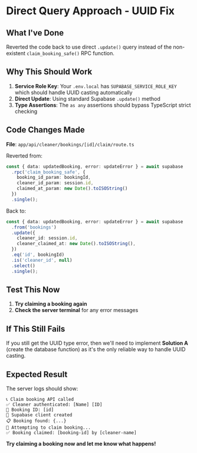 # Direct Query Approach - UUID Fix

## What I've Done

Reverted the code back to use direct `.update()` query instead of the non-existent `claim_booking_safe()` RPC function.

## Why This Should Work

1. **Service Role Key**: Your `.env.local` has `SUPABASE_SERVICE_ROLE_KEY` which should handle UUID casting automatically
2. **Direct Update**: Using standard Supabase `.update()` method
3. **Type Assertions**: The `as any` assertions should bypass TypeScript strict checking

## Code Changes Made

**File**: `app/api/cleaner/bookings/[id]/claim/route.ts`

Reverted from:
```typescript
const { data: updatedBooking, error: updateError } = await supabase
  .rpc('claim_booking_safe', {
    booking_id_param: bookingId,
    cleaner_id_param: session.id,
    claimed_at_param: new Date().toISOString()
  })
  .single();
```

Back to:
```typescript
const { data: updatedBooking, error: updateError } = await supabase
  .from('bookings')
  .update({
    cleaner_id: session.id,
    cleaner_claimed_at: new Date().toISOString(),
  })
  .eq('id', bookingId)
  .is('cleaner_id', null)
  .select()
  .single();
```

## Test This Now

1. **Try claiming a booking again**
2. **Check the server terminal** for any error messages

## If This Still Fails

If you still get the UUID type error, then we'll need to implement **Solution A** (create the database function) as it's the only reliable way to handle UUID casting.

## Expected Result

The server logs should show:
```
📞 Claim booking API called
✅ Cleaner authenticated: [Name] [ID]
🎯 Booking ID: [id]
🔌 Supabase client created
📋 Booking found: {...}
🔄 Attempting to claim booking...
✅ Booking claimed: [booking-id] by [cleaner-name]
```

**Try claiming a booking now and let me know what happens!**
